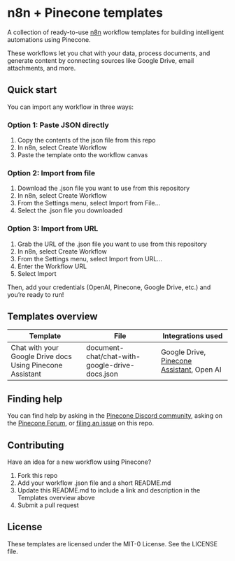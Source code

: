 # n8n + Pinecone templates

A collection of ready-to-use [n8n](https://n8n.io/) workflow templates for building intelligent automations using Pinecone.

These workflows let you chat with your data, process documents, and generate content by connecting sources like Google Drive, email attachments, and more.

## Quick start

You can import any workflow in three ways:

### Option 1: Paste JSON directly

1. Copy the contents of the json file from this repo
2. In n8n, select Create Workflow
3. Paste the template onto the workflow canvas

### Option 2: Import from file

1. Download the .json file you want to use from this repository
2. In n8n, select Create Workflow
3. From the Settings menu, select Import from File...
4. Select the .json file you downloaded

### Option 3: Import from URL

1. Grab the URL of the .json file you want to use from this repository
2. In n8n, select Create Workflow
3. From the Settings menu, select Import from URL...
4. Enter the Workflow URL
5. Select Import

Then, add your credentials (OpenAI, Pinecone, Google Drive, etc.) and you’re ready to run!

## Templates overview

|Template|File|Integrations used|
| ------------- | ------------- | ------------- |
|Chat with your Google Drive docs Using Pinecone Assistant|document-chat/chat-with-google-drive-docs.json|Google Drive, [Pinecone Assistant](https://docs.pinecone.io/guides/assistant/overview), Open AI|

## Finding help

You can find help by asking in the [Pinecone Discord community](https://discord.gg/tJ8V62S3sH), asking on the [Pinecone Forum](https://community.pinecone.io/), or [filing an issue](https://github.com/pinecone-io/n8n-templates/issues/new/choose) on this repo.

## Contributing

Have an idea for a new workflow using Pinecone?

1. Fork this repo
2. Add your workflow .json file and a short README.md
3. Update this README.md to include a link and description in the Templates overview above
4. Submit a pull request

## License

These templates are licensed under the MIT-0 License. See the LICENSE file.
